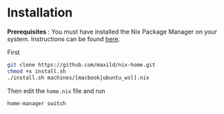# Installation

**Prerequisites** : You must have installed the Nix Package Manager on your system. Instructions can be found [here](https://nixos.org/nix/manual/#ch-installing-binary).

First

```bash
git clone https://github.com/maxild/nix-home.git
chmod +x install.sh
./install.sh machines/[macbook|ubuntu_wsl].nix
```

Then edit the `home.nix` file and run

```bash
home-manager switch
```

